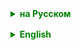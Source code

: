 <details style="margin-top: 16px">
  <summary style="cursor: pointer; color: green;"><b>на Русском</b></summary>

## Java IO
Java IO (Input/Output) - это часть Java Standard Edition API, предоставляющая механизмы для работы с вводом-выводом данных, такие как файлы, сетевые потоки и т. д.

Пакет java.io включает в себя множество классов и интерфейсов для работы с вводом-выводом данных. Они разделены на две основные категории:

### Потоки байтов (byte streams):
    - Используются для работы с бинарными данными.
    - Основные классы: `InputStream` и `OutputStream`.
    - Примеры классов: `FileInputStream`, `FileOutputStream`, `BufferedInputStream`, `BufferedOutputStream`, и другие.

### Потоки символов (character streams):
    - Используются для работы с текстовыми данными.
    - Основные классы: `Reader` и `Writer`.
    - Примеры классов: `FileReader`, `FileWriter`, `BufferedReader`, `BufferedWriter`, и другие.

Потоки байтов и потоки символов в Java IO имеют похожую структуру и работают аналогичным образом, но отличаются тем, что потоки символов автоматически конвертируют бинарные данные в символы и наоборот.

<img src="https://raw.githubusercontent.com/ait-tr/cohort35/main/basic_programming/lesson_51/img/JavaIO.jpeg" width="1200">


### Важные концепции Java IO:

1. InputStream/OutputStream:
    - Базовые классы для чтения и записи байтов.
    - `InputStream` имеет методы `read()`, `available()`, `close()` и другие.
    - `OutputStream` имеет методы `write()`, `flush()`, `close()` и другие.

2. Reader/Writer:
    - Базовые классы для чтения и записи символов.
    - `Reader` имеет методы `read()`, `close()` и другие.
    - `Writer` имеет методы `write()`, `flush()`, `close()` и другие.

3. Буферизация:
    - Буферизация используется для увеличения производительности при работе с вводом-выводом данных.
    - Буферизованные потоки хранят данные в буфере, что позволяет считывать или записывать большие блоки данных за один раз.
    - Примеры буферизованных потоков: `BufferedInputStream`, `BufferedOutputStream`, `BufferedReader`, `BufferedWriter`.

4. Сериализация:
    - Сериализация - это процесс преобразования объекта в последовательность байтов, чтобы его можно было сохранить в файле или передать по сети.
    - Десериализация - это процесс восстановления объекта из последовательности байтов.
    - Классы для работы с сериализацией: `ObjectInputStream`, `ObjectOutputStream`.

### File
Класс `java.io.File` в Java представляет собой абстракцию, используемую для работы с файлами и директориями (папками). Этот класс не используется для чтения или записи данных в файлы, а предназначен для управления информацией о файлах и директориях: их создания, удаления, проверки их свойств и т.д.




</details>

<details style="margin-top: 16px">
  <summary style="cursor: pointer; color: green;"><b>English</b></summary>

Java IO (Input/Output) is a part of the Java Standard Edition API that provides mechanisms for working with data input and output, such as files, network streams, etc.

The java.io package includes a multitude of classes and interfaces for handling data I/O. They are divided into two main categories:

### Byte Streams:
- Used for working with binary data.
- Core classes: `InputStream` and `OutputStream`.
- Examples of classes: `FileInputStream`, `FileOutputStream`, `BufferedInputStream`, `BufferedOutputStream`, and others.

### Character Streams:
- Used for working with text data.
- Core classes: `Reader` and `Writer`.
- Examples of classes: `FileReader`, `FileWriter`, `BufferedReader`, `BufferedWriter`, and others.

Byte streams and character streams in Java IO have a similar structure and operate in comparable ways, but they differ in that character streams automatically convert binary data to characters and vice versa.

### Important Concepts in Java IO:

1. InputStream/OutputStream:
    - Fundamental classes for reading and writing bytes.
    - `InputStream` has methods like `read()`, `available()`, `close()`, and others.
    - `OutputStream` has methods like `write()`, `flush()`, `close()`, and others.

2. Reader/Writer:
    - Fundamental classes for reading and writing characters.
    - `Reader` has methods like `read()`, `close()`, and others.
    - `Writer` has methods like `write()`, `flush()`, `close()`, and others.

3. Buffering:
    - Buffering is used to increase performance when working with data I/O.
    - Buffered streams store data in a buffer, allowing large blocks of data to be read or written at once.
    - Examples of buffered streams: `BufferedInputStream`, `BufferedOutputStream`, `BufferedReader`, `BufferedWriter`.

4. Serialization:
    - Serialization is the process of converting an object into a sequence of bytes to save it to a file or send over a network.
    - Deserialization is the process of reconstructing an object from a sequence of bytes.
    - Classes for working with serialization: `ObjectInputStream`, `ObjectOutputStream`.

### File
The `java.io.File` class in Java represents an abstraction used for working with files and directories (folders). This class is not used for reading or writing data to files but is intended for managing information about files and directories: creating, deleting, checking their properties, etc.


</details>